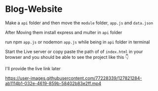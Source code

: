 # Blog-Website
 
Make a `api` folder and then move the `module` folder, `app.js` and `data.json` 

After Moving them install express and multer in `api` folder

run npm `app.js` or nodemon `app.js` while being in `api` folder in terminal

Start the Live server or copy paste the path of of `index.html` in your browser and you should be able to see the project like this 👇

I'll provide the live link later


https://user-images.githubusercontent.com/77228339/127821284-ab1114b1-032e-4619-859b-58402b83e2ff.mp4


